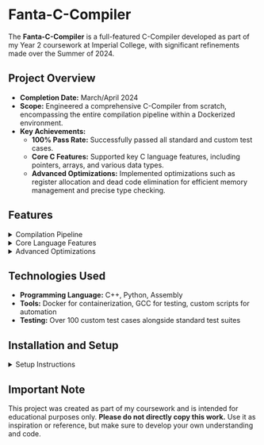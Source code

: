 # Fanta-C-Compiler

The **Fanta-C-Compiler** is a full-featured C-Compiler developed as part of my Year 2 coursework at Imperial College, with significant refinements made over the Summer of 2024.

## Project Overview

- **Completion Date:** March/April 2024
- **Scope:** Engineered a comprehensive C-Compiler from scratch, encompassing the entire compilation pipeline within a Dockerized environment.
- **Key Achievements:**
  - **100% Pass Rate:** Successfully passed all standard and custom test cases.
  - **Core C Features:** Supported key C language features, including pointers, arrays, and various data types.
  - **Advanced Optimizations:** Implemented optimizations such as register allocation and dead code elimination for efficient memory management and precise type checking.

## Features

<details>
  <summary>Compilation Pipeline</summary>

  - **Lexical Analysis:** Tokenizes C source code into meaningful symbols.
  - **Syntax Analysis:** Builds an abstract syntax tree (AST) from tokens.
  - **Semantic Analysis:** Ensures type correctness and resolves symbols.
  - **Optimization:** Includes optimizations like dead code elimination and register allocation.
  - **Code Generation:** Outputs assembly code for a target architecture.

</details>

<details>
  <summary>Core Language Features</summary>

  - **Data Types:** Supports all standard C data types including integers, floats, and pointers.
  - **Control Structures:** Implements if-else, loops, and switch statements.
  - **Memory Management:** Efficient handling of pointers and arrays.
  - **Function Calls:** Supports both recursive and non-recursive functions.

</details>

<details>
  <summary>Advanced Optimizations</summary>

  - **Register Allocation:** Allocates CPU registers efficiently to minimize memory access.
  - **Dead Code Elimination (In Progress):** Removes code that does not affect the program's output.
  - **Loop Unrolling (Planned):** Expands loops to reduce the overhead of control structures.

</details>

## Technologies Used

- **Programming Language:** C++, Python, Assembly
- **Tools:** Docker for containerization, GCC for testing, custom scripts for automation
- **Testing:** Over 100 custom test cases alongside standard test suites

## Installation and Setup

<details>
  <summary>Setup Instructions</summary>

  1. Clone the repository:
     ```bash
     git clone https://github.com/SamuelKhoo2003/fanta-c-compiler.git
     ```
  2. Navigate to the project directory:
     ```bash
     cd fanta-c-compiler
     ```
  3. Build the Docker container:
     ```bash
     docker build -t fanta-c-compiler .
     ```
  4. Run the compiler within Docker:
     ```bash
     docker run -v $(pwd)/src:/app/src fanta-c-compiler
     ```

</details>

## Important Note

This project was created as part of my coursework and is intended for educational purposes only. **Please do not directly copy this work.** Use it as inspiration or reference, but make sure to develop your own understanding and code.


